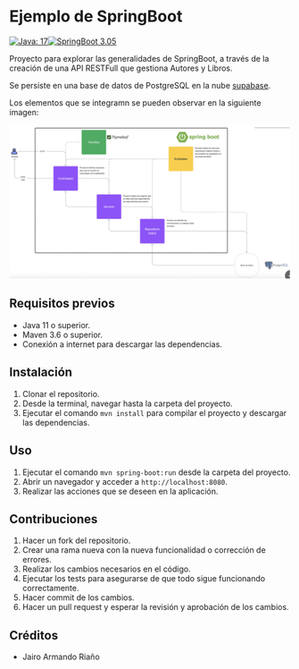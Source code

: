 # Ejemplo de SpringBoot

[![Java: 17](https://img.shields.io/badge/Java-17+-green)](#)[![SpringBoot 3.05](https://img.shields.io/badge/Spring--Boot-3.05-blue)](#)

Proyecto para explorar las generalidades de SpringBoot, a través de la creación de una API RESTFull que gestiona Autores y Libros. 

Se persiste en una base de datos de PostgreSQL en la nube [supabase](https://app.supabase.com/sign-in).

Los elementos que se integramn se pueden observar en la siguiente imagen:

<img src="src/main/resources/static/images/image.png">

## Requisitos previos

- Java 11 o superior.
- Maven 3.6 o superior.
- Conexión a internet para descargar las dependencias.

## Instalación

1. Clonar el repositorio.
2. Desde la terminal, navegar hasta la carpeta del proyecto.
3. Ejecutar el comando `mvn install` para compilar el proyecto y descargar las dependencias.

## Uso

1. Ejecutar el comando `mvn spring-boot:run` desde la carpeta del proyecto.
2. Abrir un navegador y acceder a `http://localhost:8080`.
3. Realizar las acciones que se deseen en la aplicación.

## Contribuciones

1. Hacer un fork del repositorio.
2. Crear una rama nueva con la nueva funcionalidad o corrección de errores.
3. Realizar los cambios necesarios en el código.
4. Ejecutar los tests para asegurarse de que todo sigue funcionando correctamente.
5. Hacer commit de los cambios.
6. Hacer un pull request y esperar la revisión y aprobación de los cambios.

## Créditos

- Jairo Armando Riaño
